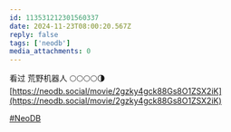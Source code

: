 ```yaml
---
id: 113531212301560337
date: 2024-11-23T08:00:20.567Z
reply: false
tags: ['neodb']
media_attachments: 0
---
```


看过 荒野机器人 🌕🌕🌕🌕🌗   
[https://neodb.social/movie/2gzky4gck88Gs8O1ZSX2iK](https://neodb.social/movie/2gzky4gck88Gs8O1ZSX2iK)

[#NeoDB](https://e5n.cc/tags/NeoDB)

